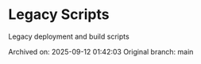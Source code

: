 # Legacy Scripts

Legacy deployment and build scripts

Archived on: 2025-09-12 01:42:03
Original branch: main

